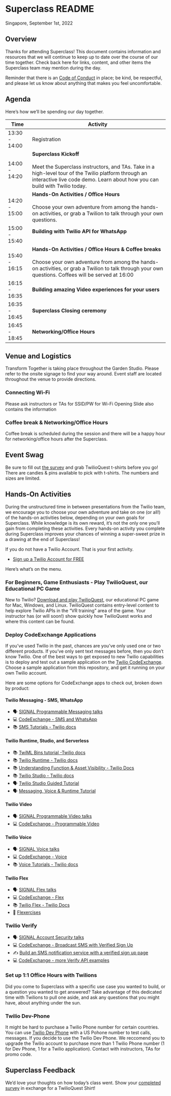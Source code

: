 # Superclass README

Singapore, September 1st, 2022

## Overview

Thanks for attending Superclass! This document contains information and resources that we will continue to keep up to date over the course of our time together. Check back here for links, content, and other items the Superclass team may mention during the day.

Reminder that there is an [Code of Conduct](https://twil.io/superclass-coc) in place; be kind, be respectful, and please let us know about anything that makes you feel uncomfortable.

## Agenda

Here’s how we’ll be spending our day together.

|  Time  |  Activity  |
| ------ | ---- |
|  13:30 - 14:00  |  Registration  |
|  14:00 - 14:20 |  <b>Superclass Kickoff</b><br><br>Meet the Superclass instructors, and TAs. Take in a high-level tour of the Twilio platform through an interactive live code demo. Learn about how you can build with Twilio today.  |
|  14:20 - 15:00  | <b>Hands-On Activities / Office Hours</b><br><br>Choose your own adventure from among the hands-on activities, or grab a Twilion to talk through your own questions.|
|  15:00 - 15:40  |  <b>Building with Twilio API for WhatsApp</b><br><br>  |
|  15:40 - 16:15  |  <b>Hands-On Activities / Office Hours & Coffee breaks</b><br><br>Choose your own adventure from among the hands-on activities, or grab a Twilion to talk through your own questions. Coffees will be served at 16:00 |
|  16:15 - 16:35  |  <b>Building amazing Video experiences for your users</b>  |
|  16:35 - 16:45  |  <b>Superclass Closing ceremony</b>  |
|  16:45 - 18:45  |  <b>Networking/Office Hours</b>  |

## Venue and Logistics
Transform Together is taking place throughout the Garden Studio. Please refer to the onsite signage to find your way around. Event staff are located throughout the venue to provide directions.

### Connecting Wi-Fi
Please ask instructors or TAs for SSID/PW for Wi-Fi 
Opening Slide also contains the information

### Coffee break & Networking/Office Hours
Coffee break is scheduled during the session and there will be a happy hour for networking/office hours after the Superclass.

## Event Swag
Be sure to fill out [the survey](https://forms.gle/LmQRkughBy8UxEHb8) and grab TwilioQuest t-shirts before you go! There are candies & pins available to pick with t-shirts. The numbers and sizes are limited.


## Hands-On Activities

During the unstructured time in between presentations from the Twilio team, we encourage you to choose your own adventure and take on one (or all!) of the hands-on activities below, depending on your own goals for Superclass. While knowledge is its own reward, it’s not the only one you’ll gain from completing these activities. Every hands-on activity you complete during Superclass improves your chances of winning a super-sweet prize in a drawing at the end of Superclass!

If you do not have a Twilio Account. That is your first activity.

- [Sign up a Twilio Account for FREE](https://www.twilio.com/try-twilio?utm_source=twilio&utm_medium=superclass&utm_campaign=event_transform_2022_09_01_singapore_apj&utm_term=devnet_apj)


Here’s what’s on the menu.

### For Beginners, Game Enthusiasts - Play TwilioQuest, our Educational PC Game
New to Twilio? [Download and play TwilioQuest](https://www.twilio.com/quest/download?utm_source=twilio&utm_medium=superclass&utm_campaign=event_transform_2022_09_01_singapore_apj&utm_term=devnet_apj), our educational PC game for Mac, Windows, and Linux. TwilioQuest contains entry-level content to help explore Twilio APIs in the “VR training” area of the game. Your instructor has (or will soon!) show quickly how TwilioQuest works and where this content can be found. 


### Deploy CodeExchange Applications
If you’ve used Twilio in the past, chances are you’ve only used one or two different products. If you’ve only sent text messages before, then you don’t know Twilio. One of the best ways to get exposed to new Twilio capabilities is to deploy and test out a sample application on the [Twilio CodeExchange](https://www.twilio.com/code-exchange?utm_source=twilio&utm_medium=superclass&utm_campaign=event_transform_2022_09_01_singapore_apj&utm_term=devnet_apj). Choose a sample application from this repository, and get it running on your own Twilio account.

Here are some options for CodeExchange apps to check out, broken down by product:

#### Twilio Messaging - SMS, WhatsApp
- 🗣  [SIGNAL Programmable Messaging talks](https://signal.twilio.com/sessions?productFamily=Messaging)  
- 💻  [CodeExchange - SMS and WhatsApp](https://www.twilio.com/code-exchange?q=&f=sms&f=whatsapp&utm_source=twilio&utm_medium=superclass&utm_campaign=event_transform_2022_09_01_singapore_apj&utm_term=devnet_apj)  
- 📚  [SMS Tutorials - Twilio docs](https://www.twilio.com/docs/tutorials?filter-product=SMS&utm_source=twilio&utm_medium=superclass&utm_campaign=event_transform_2022_09_01_singapore_apj&utm_term=devnet_apj)

#### Twilio Runtime, Studio, and Serverless
- 📚 [TwiML Bins tutorial -Twilio docs](https://www.twilio.com/docs/runtime/tutorials/twiml-bins?utm_source=twilio&utm_medium=superclass&utm_campaign=event_transform_2022_09_01_singapore_apj&utm_term=devnet_apj)  
- 📚 [Twilio Runtime - Twilio docs](https://www.twilio.com/docs/runtime?utm_source=twilio&utm_medium=superclass&utm_campaign=event_transform_2022_09_01_singapore_apj&utm_term=devnet_apj)  
- 📚 [Understanding Function & Asset Visibility - Twilio Docs](https://www.twilio.com/docs/runtime/functions-assets-api/api/understanding-visibility-public-private-and-protected-functions-and-assets?utm_source=twilio&utm_medium=superclass&utm_campaign=event_transform_2022_09_01_singapore_apj&utm_term=devnet_apj)  
- 📚 [Twilio Studio - Twilio docs](https://www.twilio.com/docs/studio?utm_source=twilio&utm_medium=superclass&utm_campaign=event_transform_2022_09_01_singapore_apj&utm_term=devnet_apj)  
- 🗣 [Twilio Studio Guided Tutorial](https://www.youtube.com/watch?v=14FXnUgrZ6w)  
- 🗣 [Messaging, Voice & Runtime Tutorial](https://youtu.be/4jUMqutYmyE)

#### Twilio Video
- 🗣  [SIGNAL Programmable Video talks](https://signal.twilio.com/sessions?productFamily=Video)
- 💻  [CodeExchange - Programmable Video](https://www.twilio.com/code-exchange?q=&f=video&utm_source=twilio&utm_medium=superclass&utm_campaign=event_transform_2022_09_01_singapore_apj&utm_term=devnet_apj)

#### Twilio Voice
- 🗣  [SIGNAL Voice talks](https://signal.twilio.com/sessions?productFamily=Voice)  
- 💻  [CodeExchange - Voice](https://www.twilio.com/code-exchange?q=&f=voice&utm_source=twilio&utm_medium=superclass&utm_campaign=event_transform_2022_09_01_singapore_apj&utm_term=devnet_apj)  
- 📚  [Voice Tutorials - Twilio docs](https://www.twilio.com/docs/tutorials?filter-product=Voice&utm_source=twilio&utm_medium=superclass&utm_campaign=event_transform_2022_09_01_singapore_apj&utm_term=devnet_apj)

#### Twilio Flex
- 🗣  [SIGNAL Flex talks](https://signal.twilio.com/sessions?productFamily=Flex)  
- 💻  [CodeExchange - Flex](https://www.twilio.com/code-exchange?q=&f=flex&utm_source=twilio&utm_medium=superclass&utm_campaign=event_transform_2022_09_01_singapore_apj&utm_term=devnet_apj)  
- 📚 [Twilio Flex - Twilio Docs](https://www.twilio.com/docs/flex?utm_source=twilio&utm_medium=superclass&utm_campaign=event_transform_2022_09_01_singapore_apj&utm_term=devnet_apj)  
- 💪 [Flexercises](https://twilio.learnupon.com/store)


### Twilio Verify
- 🗣  [SIGNAL Account Security talks](https://signal.twilio.com/sessions?productFamily=AccountSecurity)  
- 💻  [CodeExchange - Broadcast SMS with Verified Sign Up](https://www.twilio.com/code-exchange/broadcast-sms-messages-to-subscribers?utm_source=twilio&utm_medium=superclass&utm_campaign=event_transform_2022_09_01_singapore_apj&utm_term=devnet_apj)  
- ✍️  [Build an SMS notification service with a verified sign up page](https://www.twilio.com/blog/verified-sms-broadcast-service-low-code?utm_source=twilio&utm_medium=superclass&utm_campaign=event_transform_2022_09_01_singapore_apj&utm_term=devnet_apj)  
- 💻  [CodeExchange - more Verify API examples](https://www.twilio.com/code-exchange?q=&f=verify&utm_source=twilio&utm_medium=superclass&utm_campaign=event_transform_2022_09_01_singapore_apj&utm_term=devnet_apj)  



### Set up 1:1 Office Hours with Twilions
Did you come to Superclass with a specific use case you wanted to build, or a question you wanted to get answered? Take advantage of this dedicated time with Twilions to pull one aside, and ask any questions that you might have, about anything under the sun.

### Twilio Dev-Phone
It might be hard to purchase a Twilio Phone number for certain countries. You can use [Twilio Dev Phone](https://www.twilio.com/docs/labs/dev-phone) with a US Pohone number to test calls, messages. If you decide to use the Twilio Dev Phone. We reccomend you to upgrade the Twilio account to purchase more than 1 Twilio Phone number (1 for Dev Phone, 1 for a Twilio application). Contact with instructors, TAs for promo code.


## Superclass Feedback
We’d love your thoughts on how today’s class went. Show your [completed survey](https://forms.gle/LmQRkughBy8UxEHb8) in exchange for a TwilioQuest Shirt! 



